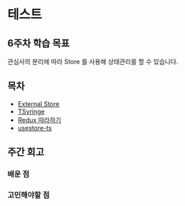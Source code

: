 # 테스트

## 6주차 학습 목표

관심사의 분리에 따라 Store 를 사용해 상태관리를 할 수 있습니다.

## 목차

- [External Store](./external-store.md)
- [TSyringe](./react-testing-library.md)
- [Redux 따라하기](./redux.md)
- [usestore-ts](./usestore-ts.md)

## 주간 회고

### 배운 점

### 고민해야할 점
